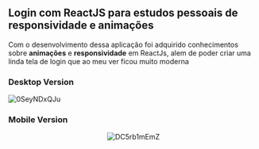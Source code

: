 
## Login com ReactJS para estudos pessoais de responsividade e animações
Com o desenvolvimento dessa aplicação foi adquirido conhecimentos sobre **animações** e **responsividade** em ReactJs, alem de poder criar uma linda tela de login que ao meu ver ficou muito moderna


### Desktop Version

![0SeyNDxQJu](https://user-images.githubusercontent.com/57879592/137340253-f8cc7bec-1b9d-4731-945e-fdb88d02357d.gif)

### Mobile Version
<div align="center">
  
![DC5rb1mEmZ](https://user-images.githubusercontent.com/57879592/137340922-57853482-d5ed-4c5f-a620-d5f042d5cd4a.gif)

</vid>
